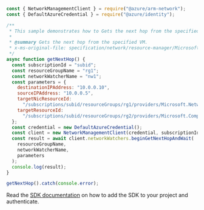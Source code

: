 ```javascript
const { NetworkManagementClient } = require("@azure/arm-network");
const { DefaultAzureCredential } = require("@azure/identity");

/**
 * This sample demonstrates how to Gets the next hop from the specified VM.
 *
 * @summary Gets the next hop from the specified VM.
 * x-ms-original-file: specification/network/resource-manager/Microsoft.Network/stable/2021-05-01/examples/NetworkWatcherNextHopGet.json
 */
async function getNextHop() {
  const subscriptionId = "subid";
  const resourceGroupName = "rg1";
  const networkWatcherName = "nw1";
  const parameters = {
    destinationIPAddress: "10.0.0.10",
    sourceIPAddress: "10.0.0.5",
    targetNicResourceId:
      "/subscriptions/subid/resourceGroups/rg1/providers/Microsoft.Network/networkInterfaces/nic1",
    targetResourceId:
      "/subscriptions/subid/resourceGroups/rg2/providers/Microsoft.Compute/virtualMachines/vm1",
  };
  const credential = new DefaultAzureCredential();
  const client = new NetworkManagementClient(credential, subscriptionId);
  const result = await client.networkWatchers.beginGetNextHopAndWait(
    resourceGroupName,
    networkWatcherName,
    parameters
  );
  console.log(result);
}

getNextHop().catch(console.error);
```

Read the [SDK documentation](https://github.com/Azure/azure-sdk-for-js/blob/%40azure%2Farm-network_27.0.0/sdk/network/arm-network/README.md) on how to add the SDK to your project and authenticate.

